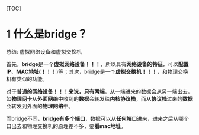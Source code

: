 [TOC]

# 1 什么是bridge？

总结: 虚拟网络设备和虚拟交换机

首先，**bridge**是一个**虚拟网络设备！！！**，所以具有**网络设备的特征**，可以**配置IP**、**MAC地址(！！！**)等；其次，bridge是一个**虚拟交换机！！！**，和物理交换机有类似的功能。

对于**普通的网络设备！！！**来说，只有**两端**，从一端进来的数据会从另一端出去，如**物理网卡**从**外面网络**中收到的**数据**会转发给**内核协议栈**，而从**协议栈**过来的**数据**会转发到外面的**物理网络**中。

而bridge不同，**bridge有多个端口**，数据可以从**任何端口**进来，进来之后从哪个口出去和物理交换机的原理差不多，要**看mac地址**。



